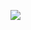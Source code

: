 <p align="right">
<a href="#"><img src="https://github-readme-stats.vercel.app/api?username=RashidKhanAp&theme=yeblu&show_icons=true)"></a>
</p>

<!--
**RashidKhanAp/rashidkhanap** is a ✨ _special_ ✨ repository because its `README.md` (this file) appears on your GitHub profile.

Here are some ideas to get you started:

- 🔭 I’m currently working on ...
- 🌱 I’m currently learning ...
- 👯 I’m looking to collaborate on ...
- 🤔 I’m looking for help with ...
- 💬 Ask me about ...
- 📫 How to reach me: ...
- 😄 Pronouns: ...
- ⚡ Fun fact: ...
-->















